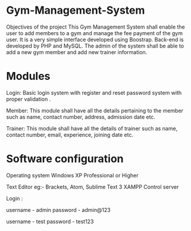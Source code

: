 # Gym-Management-System
Objectives of the project This Gym Management System shall enable the user to add members to a gym and manage the fee payment of the gym user.
It is a very simple interface developed using Boostrap.
Back-end is developed by PHP and MySQL. 
The admin of the system shall be able to add a new gym member and add new trainer information.

# Modules
Login: Basic login system with register and reset password system with proper validation .

Member: This module shall have all the details pertaining to the member such as name, contact number,  address, admission date etc.

Trainer: This module shall have all the details of trainer such as name, contact number,  email, experience, joining date etc.

# Software configuration
Operating system Windows XP Professional or Higher

Text Editor eg:- Brackets, Atom, Sublime Text 3
XAMPP Control server  

Login :

username - admin
password - admin@123

username - test
password - test123
